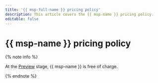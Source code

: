 ```yaml
---
title: '{{ msp-full-name }} pricing policy'
description: This article covers the {{ msp-name }} pricing policy.
editable: false
---
```


# {{ msp-name }} pricing policy



{% note info %}

At the [Preview](../overview/concepts/launch-stages.md) stage, {{ msp-name }} is free of charge.

{% endnote %}

